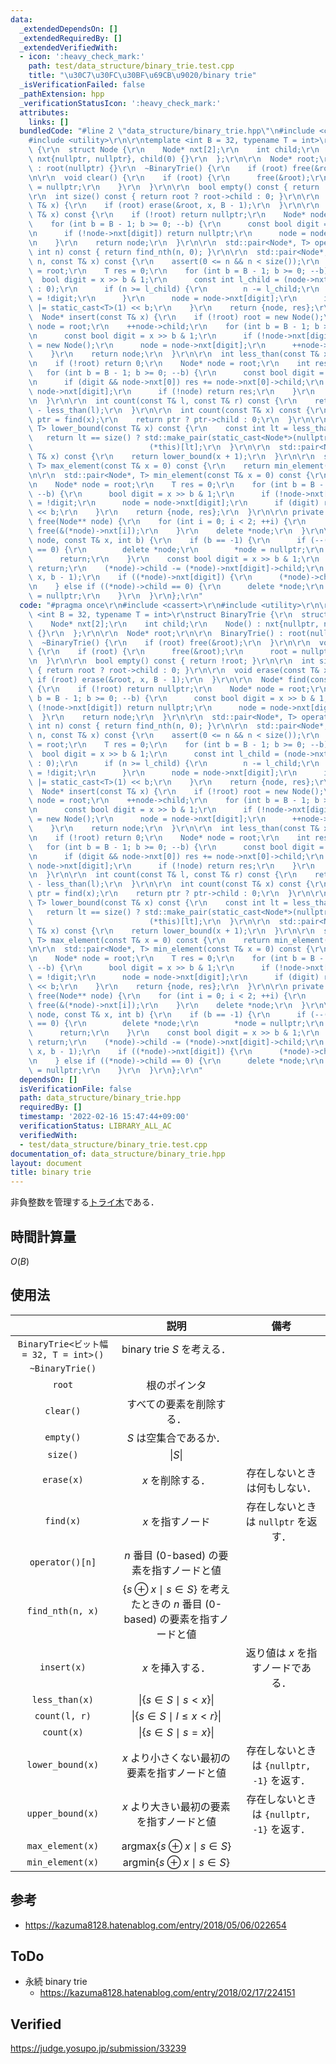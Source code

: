 ```yaml
---
data:
  _extendedDependsOn: []
  _extendedRequiredBy: []
  _extendedVerifiedWith:
  - icon: ':heavy_check_mark:'
    path: test/data_structure/binary_trie.test.cpp
    title: "\u30C7\u30FC\u30BF\u69CB\u9020/binary trie"
  _isVerificationFailed: false
  _pathExtension: hpp
  _verificationStatusIcon: ':heavy_check_mark:'
  attributes:
    links: []
  bundledCode: "#line 2 \"data_structure/binary_trie.hpp\"\n#include <cassert>\r\n\
    #include <utility>\r\n\r\ntemplate <int B = 32, typename T = int>\r\nstruct BinaryTrie\
    \ {\r\n  struct Node {\r\n    Node* nxt[2];\r\n    int child;\r\n    Node() :\
    \ nxt{nullptr, nullptr}, child(0) {}\r\n  };\r\n\r\n  Node* root;\r\n\r\n  BinaryTrie()\
    \ : root(nullptr) {}\r\n  ~BinaryTrie() {\r\n    if (root) free(&root);\r\n  }\r\
    \n\r\n  void clear() {\r\n    if (root) {\r\n      free(&root);\r\n      root\
    \ = nullptr;\r\n    }\r\n  }\r\n\r\n  bool empty() const { return !root; }\r\n\
    \r\n  int size() const { return root ? root->child : 0; }\r\n\r\n  void erase(const\
    \ T& x) {\r\n    if (root) erase(&root, x, B - 1);\r\n  }\r\n\r\n  Node* find(const\
    \ T& x) const {\r\n    if (!root) return nullptr;\r\n    Node* node = root;\r\n\
    \    for (int b = B - 1; b >= 0; --b) {\r\n      const bool digit = x >> b & 1;\r\
    \n      if (!node->nxt[digit]) return nullptr;\r\n      node = node->nxt[digit];\r\
    \n    }\r\n    return node;\r\n  }\r\n\r\n  std::pair<Node*, T> operator[](const\
    \ int n) const { return find_nth(n, 0); }\r\n\r\n  std::pair<Node*, T> find_nth(int\
    \ n, const T& x) const {\r\n    assert(0 <= n && n < size());\r\n    Node* node\
    \ = root;\r\n    T res = 0;\r\n    for (int b = B - 1; b >= 0; --b) {\r\n    \
    \  bool digit = x >> b & 1;\r\n      const int l_child = (node->nxt[digit] ? node->nxt[digit]->child\
    \ : 0);\r\n      if (n >= l_child) {\r\n        n -= l_child;\r\n        digit\
    \ = !digit;\r\n      }\r\n      node = node->nxt[digit];\r\n      if (digit) res\
    \ |= static_cast<T>(1) << b;\r\n    }\r\n    return {node, res};\r\n  }\r\n\r\n\
    \  Node* insert(const T& x) {\r\n    if (!root) root = new Node();\r\n    Node*\
    \ node = root;\r\n    ++node->child;\r\n    for (int b = B - 1; b >= 0; --b) {\r\
    \n      const bool digit = x >> b & 1;\r\n      if (!node->nxt[digit]) node->nxt[digit]\
    \ = new Node();\r\n      node = node->nxt[digit];\r\n      ++node->child;\r\n\
    \    }\r\n    return node;\r\n  }\r\n\r\n  int less_than(const T& x) const {\r\
    \n    if (!root) return 0;\r\n    Node* node = root;\r\n    int res = 0;\r\n \
    \   for (int b = B - 1; b >= 0; --b) {\r\n      const bool digit = x >> b & 1;\r\
    \n      if (digit && node->nxt[0]) res += node->nxt[0]->child;\r\n      node =\
    \ node->nxt[digit];\r\n      if (!node) return res;\r\n    }\r\n    return res;\r\
    \n  }\r\n\r\n  int count(const T& l, const T& r) const {\r\n    return less_than(r)\
    \ - less_than(l);\r\n  }\r\n\r\n  int count(const T& x) const {\r\n    const auto\
    \ ptr = find(x);\r\n    return ptr ? ptr->child : 0;\r\n  }\r\n\r\n  std::pair<Node*,\
    \ T> lower_bound(const T& x) const {\r\n    const int lt = less_than(x);\r\n \
    \   return lt == size() ? std::make_pair(static_cast<Node*>(nullptr), -1) :\r\n\
    \                          (*this)[lt];\r\n  }\r\n\r\n  std::pair<Node*, T> upper_bound(const\
    \ T& x) const {\r\n    return lower_bound(x + 1);\r\n  }\r\n\r\n  std::pair<Node*,\
    \ T> max_element(const T& x = 0) const {\r\n    return min_element(~x);\r\n  }\r\
    \n\r\n  std::pair<Node*, T> min_element(const T& x = 0) const {\r\n    assert(root);\r\
    \n    Node* node = root;\r\n    T res = 0;\r\n    for (int b = B - 1; b >= 0;\
    \ --b) {\r\n      bool digit = x >> b & 1;\r\n      if (!node->nxt[digit]) digit\
    \ = !digit;\r\n      node = node->nxt[digit];\r\n      if (digit) res |= static_cast<T>(1)\
    \ << b;\r\n    }\r\n    return {node, res};\r\n  }\r\n\r\n private:\r\n  void\
    \ free(Node** node) {\r\n    for (int i = 0; i < 2; ++i) {\r\n      if ((*node)->nxt[i])\
    \ free(&(*node)->nxt[i]);\r\n    }\r\n    delete *node;\r\n  }\r\n\r\n  void erase(Node**\
    \ node, const T& x, int b) {\r\n    if (b == -1) {\r\n      if (--(*node)->child\
    \ == 0) {\r\n        delete *node;\r\n        *node = nullptr;\r\n      }\r\n\
    \      return;\r\n    }\r\n    const bool digit = x >> b & 1;\r\n    if (!(*node)->nxt[digit])\
    \ return;\r\n    (*node)->child -= (*node)->nxt[digit]->child;\r\n    erase(&(*node)->nxt[digit],\
    \ x, b - 1);\r\n    if ((*node)->nxt[digit]) {\r\n      (*node)->child += (*node)->nxt[digit]->child;\r\
    \n    } else if ((*node)->child == 0) {\r\n      delete *node;\r\n      *node\
    \ = nullptr;\r\n    }\r\n  }\r\n};\r\n"
  code: "#pragma once\r\n#include <cassert>\r\n#include <utility>\r\n\r\ntemplate\
    \ <int B = 32, typename T = int>\r\nstruct BinaryTrie {\r\n  struct Node {\r\n\
    \    Node* nxt[2];\r\n    int child;\r\n    Node() : nxt{nullptr, nullptr}, child(0)\
    \ {}\r\n  };\r\n\r\n  Node* root;\r\n\r\n  BinaryTrie() : root(nullptr) {}\r\n\
    \  ~BinaryTrie() {\r\n    if (root) free(&root);\r\n  }\r\n\r\n  void clear()\
    \ {\r\n    if (root) {\r\n      free(&root);\r\n      root = nullptr;\r\n    }\r\
    \n  }\r\n\r\n  bool empty() const { return !root; }\r\n\r\n  int size() const\
    \ { return root ? root->child : 0; }\r\n\r\n  void erase(const T& x) {\r\n   \
    \ if (root) erase(&root, x, B - 1);\r\n  }\r\n\r\n  Node* find(const T& x) const\
    \ {\r\n    if (!root) return nullptr;\r\n    Node* node = root;\r\n    for (int\
    \ b = B - 1; b >= 0; --b) {\r\n      const bool digit = x >> b & 1;\r\n      if\
    \ (!node->nxt[digit]) return nullptr;\r\n      node = node->nxt[digit];\r\n  \
    \  }\r\n    return node;\r\n  }\r\n\r\n  std::pair<Node*, T> operator[](const\
    \ int n) const { return find_nth(n, 0); }\r\n\r\n  std::pair<Node*, T> find_nth(int\
    \ n, const T& x) const {\r\n    assert(0 <= n && n < size());\r\n    Node* node\
    \ = root;\r\n    T res = 0;\r\n    for (int b = B - 1; b >= 0; --b) {\r\n    \
    \  bool digit = x >> b & 1;\r\n      const int l_child = (node->nxt[digit] ? node->nxt[digit]->child\
    \ : 0);\r\n      if (n >= l_child) {\r\n        n -= l_child;\r\n        digit\
    \ = !digit;\r\n      }\r\n      node = node->nxt[digit];\r\n      if (digit) res\
    \ |= static_cast<T>(1) << b;\r\n    }\r\n    return {node, res};\r\n  }\r\n\r\n\
    \  Node* insert(const T& x) {\r\n    if (!root) root = new Node();\r\n    Node*\
    \ node = root;\r\n    ++node->child;\r\n    for (int b = B - 1; b >= 0; --b) {\r\
    \n      const bool digit = x >> b & 1;\r\n      if (!node->nxt[digit]) node->nxt[digit]\
    \ = new Node();\r\n      node = node->nxt[digit];\r\n      ++node->child;\r\n\
    \    }\r\n    return node;\r\n  }\r\n\r\n  int less_than(const T& x) const {\r\
    \n    if (!root) return 0;\r\n    Node* node = root;\r\n    int res = 0;\r\n \
    \   for (int b = B - 1; b >= 0; --b) {\r\n      const bool digit = x >> b & 1;\r\
    \n      if (digit && node->nxt[0]) res += node->nxt[0]->child;\r\n      node =\
    \ node->nxt[digit];\r\n      if (!node) return res;\r\n    }\r\n    return res;\r\
    \n  }\r\n\r\n  int count(const T& l, const T& r) const {\r\n    return less_than(r)\
    \ - less_than(l);\r\n  }\r\n\r\n  int count(const T& x) const {\r\n    const auto\
    \ ptr = find(x);\r\n    return ptr ? ptr->child : 0;\r\n  }\r\n\r\n  std::pair<Node*,\
    \ T> lower_bound(const T& x) const {\r\n    const int lt = less_than(x);\r\n \
    \   return lt == size() ? std::make_pair(static_cast<Node*>(nullptr), -1) :\r\n\
    \                          (*this)[lt];\r\n  }\r\n\r\n  std::pair<Node*, T> upper_bound(const\
    \ T& x) const {\r\n    return lower_bound(x + 1);\r\n  }\r\n\r\n  std::pair<Node*,\
    \ T> max_element(const T& x = 0) const {\r\n    return min_element(~x);\r\n  }\r\
    \n\r\n  std::pair<Node*, T> min_element(const T& x = 0) const {\r\n    assert(root);\r\
    \n    Node* node = root;\r\n    T res = 0;\r\n    for (int b = B - 1; b >= 0;\
    \ --b) {\r\n      bool digit = x >> b & 1;\r\n      if (!node->nxt[digit]) digit\
    \ = !digit;\r\n      node = node->nxt[digit];\r\n      if (digit) res |= static_cast<T>(1)\
    \ << b;\r\n    }\r\n    return {node, res};\r\n  }\r\n\r\n private:\r\n  void\
    \ free(Node** node) {\r\n    for (int i = 0; i < 2; ++i) {\r\n      if ((*node)->nxt[i])\
    \ free(&(*node)->nxt[i]);\r\n    }\r\n    delete *node;\r\n  }\r\n\r\n  void erase(Node**\
    \ node, const T& x, int b) {\r\n    if (b == -1) {\r\n      if (--(*node)->child\
    \ == 0) {\r\n        delete *node;\r\n        *node = nullptr;\r\n      }\r\n\
    \      return;\r\n    }\r\n    const bool digit = x >> b & 1;\r\n    if (!(*node)->nxt[digit])\
    \ return;\r\n    (*node)->child -= (*node)->nxt[digit]->child;\r\n    erase(&(*node)->nxt[digit],\
    \ x, b - 1);\r\n    if ((*node)->nxt[digit]) {\r\n      (*node)->child += (*node)->nxt[digit]->child;\r\
    \n    } else if ((*node)->child == 0) {\r\n      delete *node;\r\n      *node\
    \ = nullptr;\r\n    }\r\n  }\r\n};\r\n"
  dependsOn: []
  isVerificationFile: false
  path: data_structure/binary_trie.hpp
  requiredBy: []
  timestamp: '2022-02-16 15:47:44+09:00'
  verificationStatus: LIBRARY_ALL_AC
  verifiedWith:
  - test/data_structure/binary_trie.test.cpp
documentation_of: data_structure/binary_trie.hpp
layout: document
title: binary trie
---
```


非負整数を管理する[トライ木](../string/trie.md)である．


## 時間計算量

$O(B)$


## 使用法

||説明|備考|
|:--:|:--:|:--:|
|`BinaryTrie<ビット幅 = 32, T = int>()`|binary trie $S$ を考える．||
|`~BinaryTrie()`|||
|`root`|根のポインタ||
|`clear()`|すべての要素を削除する．||
|`empty()`|$S$ は空集合であるか．||
|`size()`|$\lvert S \rvert$||
|`erase(x)`|$x$ を削除する．|存在しないときは何もしない．|
|`find(x)`|$x$ を指すノード|存在しないときは `nullptr` を返す．|
|`operator()[n]`|$n$ 番目 (0-based) の要素を指すノードと値||
|`find_nth(n, x)`|$\lbrace s \oplus x \mid s \in S \rbrace$ を考えたときの $n$ 番目 (0-based) の要素を指すノードと値||
|`insert(x)`|$x$ を挿入する．|返り値は $x$ を指すノードである．|
|`less_than(x)`|$\lvert \lbrace s \in S \mid s < x \rbrace \rvert$||
|`count(l, r)`|$\lvert \lbrace s \in S \mid l \leq x < r \rbrace \rvert$||
|`count(x)`|$\lvert \lbrace s \in S \mid s = x \rbrace \rvert$||
|`lower_bound(x)`|$x$ より小さくない最初の要素を指すノードと値|存在しないときは `{nullptr, -1}` を返す．|
|`upper_bound(x)`|$x$ より大きい最初の要素を指すノードと値|存在しないときは `{nullptr, -1}` を返す．|
|`max_element(x)`|$\mathrm{argmax} \lbrace s \oplus x \mid s \in S \rbrace$||
|`min_element(x)`|$\mathrm{argmin} \lbrace s \oplus x \mid s \in S \rbrace$||


## 参考

- https://kazuma8128.hatenablog.com/entry/2018/05/06/022654


## ToDo

- 永続 binary trie
  - https://kazuma8128.hatenablog.com/entry/2018/02/17/224151


## Verified

https://judge.yosupo.jp/submission/33239
